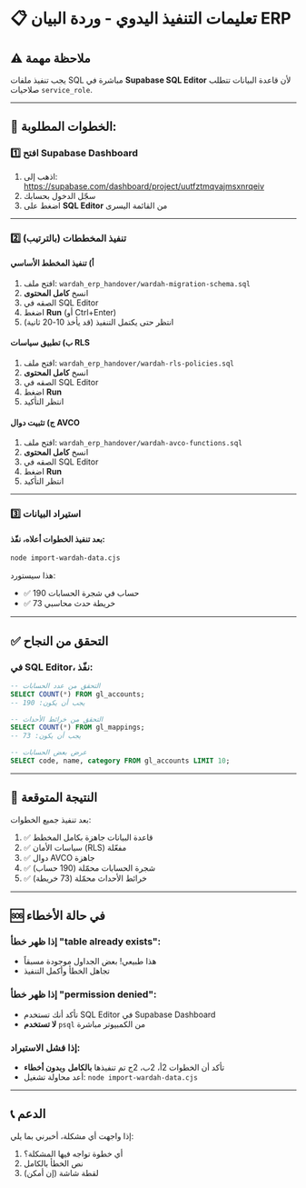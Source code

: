 # 📋 تعليمات التنفيذ اليدوي - وردة البيان ERP

## ⚠️ ملاحظة مهمة
يجب تنفيذ ملفات SQL مباشرة في **Supabase SQL Editor** لأن قاعدة البيانات تتطلب صلاحيات `service_role`.

---

## 📍 الخطوات المطلوبة:

### 1️⃣ افتح Supabase Dashboard
1. اذهب إلى: https://supabase.com/dashboard/project/uutfztmqvajmsxnrqeiv
2. سجّل الدخول بحسابك
3. اضغط على **SQL Editor** من القائمة اليسرى

---

### 2️⃣ تنفيذ المخططات (بالترتيب)

#### أ) تنفيذ المخطط الأساسي
1. افتح ملف: `wardah_erp_handover/wardah-migration-schema.sql`
2. انسخ **كامل المحتوى**
3. الصقه في SQL Editor
4. اضغط **Run** (أو Ctrl+Enter)
5. انتظر حتى يكتمل التنفيذ (قد يأخذ 10-20 ثانية)

#### ب) تطبيق سياسات RLS
1. افتح ملف: `wardah_erp_handover/wardah-rls-policies.sql`
2. انسخ **كامل المحتوى**  
3. الصقه في SQL Editor
4. اضغط **Run**
5. انتظر التأكيد

#### ج) تثبيت دوال AVCO
1. افتح ملف: `wardah_erp_handover/wardah-avco-functions.sql`
2. انسخ **كامل المحتوى**
3. الصقه في SQL Editor  
4. اضغط **Run**
5. انتظر التأكيد

---

### 3️⃣ استيراد البيانات

#### بعد تنفيذ الخطوات أعلاه، نفّذ:
```bash
node import-wardah-data.cjs
```

هذا سيستورد:
- ✅ 190 حساب في شجرة الحسابات
- ✅ 73 خريطة حدث محاسبي

---

## ✅ التحقق من النجاح

### في SQL Editor، نفّذ:
```sql
-- التحقق من عدد الحسابات
SELECT COUNT(*) FROM gl_accounts;
-- يجب أن يكون: 190

-- التحقق من خرائط الأحداث
SELECT COUNT(*) FROM gl_mappings;
-- يجب أن يكون: 73

-- عرض بعض الحسابات
SELECT code, name, category FROM gl_accounts LIMIT 10;
```

---

## 🎯 النتيجة المتوقعة

بعد تنفيذ جميع الخطوات:
1. ✅ قاعدة البيانات جاهزة بكامل المخطط
2. ✅ سياسات الأمان (RLS) مفعّلة
3. ✅ دوال AVCO جاهزة
4. ✅ شجرة الحسابات محمّلة (190 حساب)
5. ✅ خرائط الأحداث محمّلة (73 خريطة)

---

## 🆘 في حالة الأخطاء

### إذا ظهر خطأ "table already exists":
- هذا طبيعي! بعض الجداول موجودة مسبقاً
- تجاهل الخطأ وأكمل التنفيذ

### إذا ظهر خطأ "permission denied":
- تأكد أنك تستخدم SQL Editor في Supabase Dashboard
- **لا تستخدم** `psql` من الكمبيوتر مباشرة

### إذا فشل الاستيراد:
- تأكد أن الخطوات 2أ، 2ب، 2ج تم تنفيذها **بالكامل** و**بدون أخطاء**
- أعد محاولة تشغيل: `node import-wardah-data.cjs`

---

## 📞 الدعم

إذا واجهت أي مشكلة، أخبرني بما يلي:
1. أي خطوة تواجه فيها المشكلة؟
2. نص الخطأ بالكامل
3. لقطة شاشة (إن أمكن)
